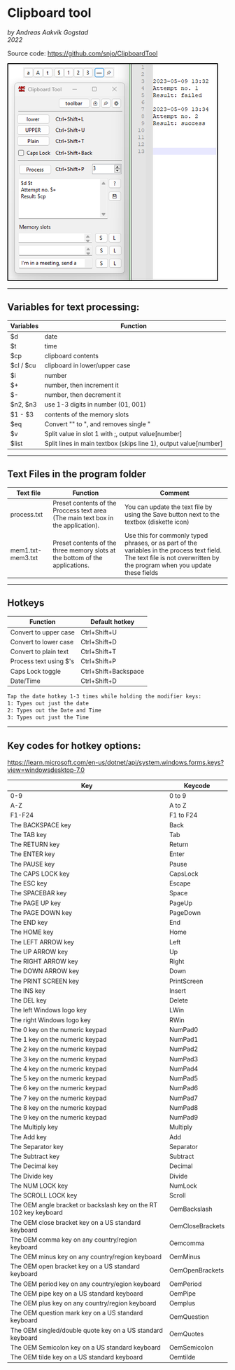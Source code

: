 # Clipboard tool
*by Andreas Aakvik Gogstad*  
*2022*

Source code:
https://github.com/snjo/ClipboardTool

![image](clipboardtool1.png)

-----------------------------------------
## Variables for text processing:

|Variables|Function                                       |
|---------|-----------------------------------------------|
|$d       |date                                           |
|$t       |time                                           |
|$cp	  |clipboard contents                             |
|$cl / $cu|clipboard in lower/upper case                  |
|$i       |number                                         |
|$+       |number, then increment it                      |
|$-       |number, then decrement it                      |
|$n2, $n3 |use 1-3 digits in number (01, 001)             |
|$1 - $3  |contents of the memory slots                   |
|$eq      |Convert \"\" to \", and removes single \"      |
|$v       |Split value in slot 1 with ;, output value[number] |
|$list    |Split lines in main textbox (skips line 1), output value[number] |

-----------------------------------------
## Text Files in the program folder

|Text file		|Function	|Comment	|
|---|---|---|
|process.txt		|Preset contents of the Proccess text area (The main text box in the application).|You can update the text file by using the Save button next to the textbox (diskette icon)|
|mem1.txt-mem3.txt	|Preset contents of the three memory slots at the bottom of the applications.|			Use this for commonly typed phrases, or as part of the variables in the process text field.			The text file is not overwritten by the program when you update these fields|

-----------------------------------------
## Hotkeys


|Function                       |Default hotkey         |
|-------------------------------|-----------------------|
|Convert to upper case		|Ctrl+Shift+U		|
|Convert to lower case		|Ctrl+Shift+D		|
|Convert to plain text		|Ctrl+Shift+T		|
|Process text using $'s		|Ctrl+Shift+P		|
|Caps Lock toggle		|Ctrl+Shift+Backspace	|
|Date/Time			|Ctrl+Shift+D		|

	Tap the date hotkey 1-3 times while holding the modifier keys:
	1: Types out just the date
	2: Types out the Date and Time
	3: Types out just the Time

-----------------------------------------
## Key codes for hotkey options:
https://learn.microsoft.com/en-us/dotnet/api/system.windows.forms.keys?view=windowsdesktop-7.0

|Key|Keycode|
|---|-------|
|0-9|0 to 9|
|A-Z|A to Z|
|F1-F24|F1 to F24|
|The BACKSPACE key|Back|
|The TAB key|Tab|
|The RETURN key|Return|
|The ENTER key|Enter|
|The PAUSE key|Pause|
|The CAPS LOCK key|CapsLock|
|The ESC key|Escape|
|The SPACEBAR key|Space|
|The PAGE UP key|PageUp|
|The PAGE DOWN key|PageDown|
|The END key|End|
|The HOME key|Home|
|The LEFT ARROW key|Left|
|The UP ARROW key|Up|
|The RIGHT ARROW key|Right|
|The DOWN ARROW key|Down|
|The PRINT SCREEN key|PrintScreen|
|The INS key|Insert|
|The DEL key|Delete|
|The left Windows logo key|LWin|
|The right Windows logo key|RWin|
|The 0 key on the numeric keypad|NumPad0|
|The 1 key on the numeric keypad|NumPad1|
|The 2 key on the numeric keypad|NumPad2|
|The 3 key on the numeric keypad|NumPad3|
|The 4 key on the numeric keypad|NumPad4|
|The 5 key on the numeric keypad|NumPad5|
|The 6 key on the numeric keypad|NumPad6|
|The 7 key on the numeric keypad|NumPad7|
|The 8 key on the numeric keypad|NumPad8|
|The 9 key on the numeric keypad|NumPad9|
|The Multiply key|Multiply|
|The Add key|Add|
|The Separator key|Separator|
|The Subtract key|Subtract|
|The Decimal key|Decimal|
|The Divide key|Divide|
|The NUM LOCK key|NumLock|
|The SCROLL LOCK key|Scroll|
|The OEM angle bracket or backslash key on the RT 102 key keyboard|OemBackslash|
|The OEM close bracket key on a US standard keyboard|OemCloseBrackets|
|The OEM comma key on any country/region keyboard|Oemcomma|
|The OEM minus key on any country/region keyboard|OemMinus|
|The OEM open bracket key on a US standard keyboard|OemOpenBrackets|
|The OEM period key on any country/egion keyboard|OemPeriod|
|The OEM pipe key on a US standard keyboard|OemPipe|
|The OEM plus key on any country/region keyboard|Oemplus|
|The OEM question mark key on a US standard keyboard|OemQuestion|
|The OEM singled/double quote key on a US standard keyboard|OemQuotes|
|The OEM Semicolon key on a US standard keyboard|OemSemicolon|
|The OEM tilde key on a US standard keyboard|Oemtilde|